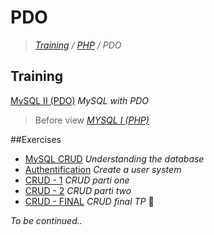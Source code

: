 # PDO
>_[Training](https://github.com/simplonco/training) / [PHP](https://github.com/simplonco/php-training) / PDO_

## Training

[MySQL II (PDO)](https://github.com/simplonco/pdo-training/blob/master/training/Tutoriel-MySQLII-PDO.pdf) _MySQL with PDO_

> Before view *[MYSQL I (PHP)](https://github.com/simplonco/php-training/blob/master/training/Tutoriel-MySQL-Introduction.pdf)*

##Exercises
* [MySQL CRUD](https://github.com/simplonco/php-training-mysql) _Understanding the database_
* [Authentification](https://github.com/simplonco/php-challenge-auth) _Create a user system_
* [CRUD - 1](https://github.com/simplonco/php-exercises-crud1) _CRUD parti one_
* [CRUD - 2](https://github.com/simplonco/php-exercises-crud2) _CRUD parti two_
* [CRUD - FINAL](https://github.com/simplonco/php-exercises-crudTP) _CRUD final TP_ :muscle:

_To be continued.._
